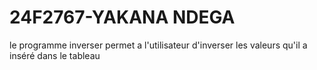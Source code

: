 # 24F2767-YAKANA NDEGA
le programme inverser permet a l'utilisateur d'inverser les valeurs qu'il a inséré dans le tableau 
